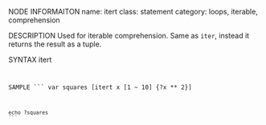 NODE INFORMAITON
    name: itert
    class: statement
    category: loops, iterable, comprehension

DESCRIPTION
    Used for iterable comprehension.
    Same as `iter`, instead it returns the result as a tuple.


SYNTAX
    itert <pathname> <iterable> <code>

SAMPLE
    ```
    var squares [itert x [1 ~ 10] {?x ** 2}]

    echo ?squares
    ```